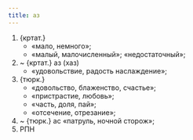 ```yaml
---
title: аз
---
```


1. {кртат.}
    * «мало, немного»;
    * «малый, малочисленный»; «недостаточный»;
2. ~ {кртат.} аз (хаз)
    * «удовольствие, радость наслаждение»;
3. {тюрк.}
    * «довольство, блаженство, счастье»;
    * «пристрастие, любовь»;
    * «часть, доля, пай»;
    * «отсечение, отрезание»;
4. ~ {тюрк.} ас «патруль, ночной сторож»;
5. РПН
